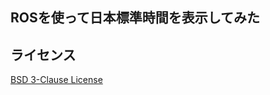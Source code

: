## ROSを使って日本標準時間を表示してみた

## ライセンス
[BSD 3-Clause License](https://github.com/NATSUMETAKAFUMI/robosys2-ROS/blob/main/LICENSE)
